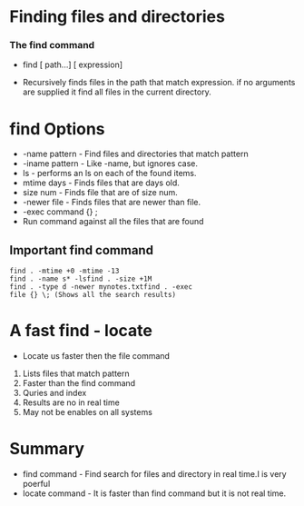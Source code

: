 # Finding files and directories
### The find command
* find [ path...] [ expression]

* Recursively finds files in the path that match expression. if no arguments are supplied it find all files in the current directory.

# find Options
* -name pattern - Find files and directories that match pattern
* -iname pattern - Like -name, but ignores case.
* ls - performs an ls on each of the found items.
* mtime days - Finds files that are days old.
* size num - Finds file that are of size num.
* -newer file - Finds files that are newer than file.
* -exec command {} \;
* Run command against all the files that are found

## Important find command
```
find . -mtime +0 -mtime -13
find . -name s* -lsfind . -size +1M
find . -type d -newer mynotes.txtfind . -exec
file {} \; (Shows all the search results)
```

# A fast find - locate
* Locate us faster then the file command
 1. Lists files that match pattern
 2. Faster than the find command
 3. Quries and index
 4. Results are no in real time
 5. May not be enables on all systems

 # Summary
 * find command - Find search for files and directory in real time.I is very poerful
 * locate command - It is faster than find command but it is not real time.


